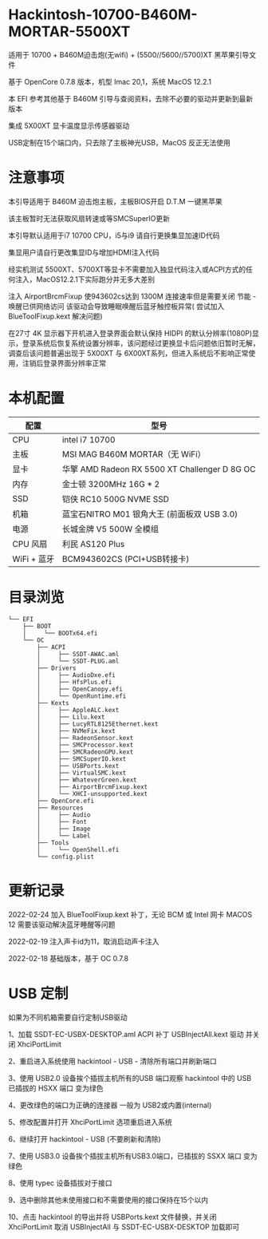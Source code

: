 # Hackintosh-10700-B460M-MORTAR-5500XT

适用于 10700 + B460M迫击炮(无wifi) + (5500//5600//5700)XT 黑苹果引导文件 

基于 OpenCore 0.7.8 版本，机型 Imac 20,1，系统 MacOS 12.2.1

本 EFI 参考其他基于 B460M 引导与查阅资料，去除不必要的驱动并更新到最新版本

集成 5X00XT 显卡温度显示传感器驱动

USB定制在15个端口内，只去除了主板神光USB，MacOS 反正无法使用

# 注意事项

本引导适用于 B460M 迫击炮主板，主板BIOS开启 D.T.M 一键黑苹果

该主板暂时无法获取风扇转速或等SMCSuperIO更新

本引导默认适用于i7 10700 CPU，i5与i9 请自行更换集显加速ID代码

集显用户请自行更改集显ID与增加HDMI注入代码

经实机测试 5500XT、5700XT等显卡不需要加入独显代码注入或ACPI方式的任何注入，MacOS12.2.1下实际跑分并无多大差别

注入 AirportBrcmFixup 使943602cs达到 1300M 连接速率但是需要关闭 节能 - 唤醒已供网络访问 该驱动会导致睡眠唤醒后蓝牙触控板异常( 尝试加入BlueToolFixup.kext 解决问题)

在27寸 4K 显示器下开机进入登录界面会默认保持 HIDPI 的默认分辨率(1080P)显示，登录系统后恢复系统设置分辨率，该问题经过更换显卡后问题依旧暂时无解，调查后该问题普遍出现于 5X00XT 与 6X00XT系列，但进入系统后不影响正常使用，注销后登录界面分辨率正常


# 本机配置

| 配置        | 型号                                          |
|-----------|---------------------------------------------|
| CPU       | intel i7 10700                              |
| 主板        | MSI MAG B460M MORTAR（无 WiFi）                |
| 显卡        | 华擎 AMD Radeon RX 5500 XT Challenger D 8G OC |
| 内存        | 金士顿 3200MHz 16G * 2                         |
| SSD       | 铠侠 RC10 500G NVME SSD                       |
| 机箱        | 蓝宝石NITRO M01 银角大王 (前面板双 USB 3.0)            |
| 电源        | 长城金牌 V5 500W 全模组                            |
| CPU 风扇    | 利民 AS120 Plus                               |
| WiFi + 蓝牙 | BCM943602CS (PCI+USB转接卡)                    |


# 目录浏览

```
└── EFI
    ├── BOOT
    │     └── BOOTx64.efi
    └── OC
        ├── ACPI
        │     ├── SSDT-AWAC.aml
        │     └── SSDT-PLUG.aml
        ├── Drivers
        │     ├── AudioDxe.efi
        │     ├── HfsPlus.efi
        │     ├── OpenCanopy.efi
        │     └── OpenRuntime.efi
        ├── Kexts
        │     ├── AppleALC.kext
        │     ├── Lilu.kext
        │     ├── LucyRTL8125Ethernet.kext
        │     ├── NVMeFix.kext
        │     ├── RadeonSensor.kext
        │     ├── SMCProcessor.kext
        │     ├── SMCRadeonGPU.kext
        │     ├── SMCSuperIO.kext
        │     ├── USBPorts.kext
        │     ├── VirtualSMC.kext
        │     ├── WhateverGreen.kext
        │     ├── AirportBrcmFixup.kext
        │     └── XHCI-unsupported.kext
        ├── OpenCore.efi
        ├── Resources
        │     ├── Audio
        │     ├── Font
        │     ├── Image
        │     └── Label
        ├── Tools
        │     └── OpenShell.efi
        └── config.plist

```

# 更新记录

2022-02-24
加入 BlueToolFixup.kext 补丁，无论 BCM 或 Intel 网卡 MACOS 12 需要该驱动解决蓝牙睡醒等问题

2022-02-19
注入声卡id为11，取消启动声卡注入

2022-02-18
基础版本，基于 OC 0.7.8



# USB 定制

如果为不同机箱需要自行定制USB驱动

1、加载 SSDT-EC-USBX-DESKTOP.aml ACPI 补丁 USBInjectAll.kext 驱动 并关闭 XhciPortLimit

2、重启进入系统使用 hackintool - USB - 清除所有端口并刷新端口

3、使用 USB2.0 设备挨个插拔主机所有的USB 端口观察 hackintool 中的 USB 已插拔的 HSXX 端口 变为绿色

4、更改绿色的端口为正确的连接器 一般为 USB2或内置(internal)

5、修改配置并打开 XhciPortLimit 选项重启进入系统

6、继续打开 hackintool - USB (不要刷新和清除)

7、使用 USB3.0 设备挨个插拔主机所有USB3.0端口，已插拔的 SSXX 端口 变为绿色

8、使用 typec 设备插拔对于接口

9、选中删除其他未使用接口和不需要使用的接口保持在15个以内

10、点击 hackintool 的导出并将 USBPorts.kext 文件替换，并关闭 XhciPortLimit 取消 USBInjectAll 与 SSDT-EC-USBX-DESKTOP 加载即可
